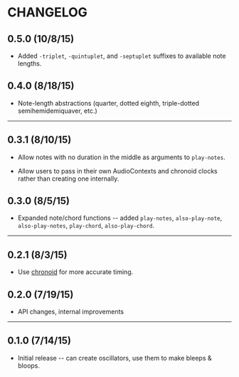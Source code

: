 # CHANGELOG

## 0.5.0 (10/8/15)

* Added `-triplet`, `-quintuplet`, and `-septuplet` suffixes to available note lengths.

## 0.4.0 (8/18/15)

* Note-length abstractions (quarter, dotted eighth, triple-dotted semihemidemiquaver, etc.)

---

## 0.3.1 (8/10/15)

* Allow notes with no duration in the middle as arguments to `play-notes`.

* Allow users to pass in their own AudioContexts and chronoid clocks rather than creating one internally.

## 0.3.0 (8/5/15)

* Expanded note/chord functions -- added `play-notes`, `also-play-note`, `also-play-notes`, `play-chord`, `also-play-chord`.

---

## 0.2.1 (8/3/15)

* Use [chronoid](http://github.com/daveyarwood/chronoid) for more accurate timing.

## 0.2.0 (7/19/15)

* API changes, internal improvements

---

## 0.1.0 (7/14/15)

* Initial release -- can create oscillators, use them to make bleeps & bloops.
